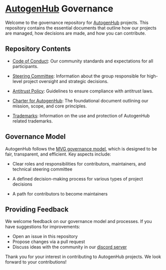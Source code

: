 # [AutogenHub](https://github.com/autogenhub) Governance

Welcome to the governance repository for [AutogenHub](https://github.com/autogenhub) projects. This repository contains the essential documents that outline how our projects are managed, how decisions are made, and how you can contribute.


## Repository Contents

- [Code of Conduct](./CODE-OF-CONDUCT.md): Our community standards and expectations for all participants.

- [Steering Committee](./STEERING-COMMITTEE.md): Information about the group responsible for high-level project oversight and strategic decisions.

- [Antitrust Policy](./ANTITRUST.md): Guidelines to ensure compliance with antitrust laws.

- [Charter for AutogenHub](./CHARTER.md): The foundational document outlining our mission, scope, and core principles.

- [Trademarks](./TRADEMARKS.md): Information on the use and protection of AutogenHub related trademarks.


## Governance Model

AutogenHub follows the [MVG governance model](https://github.com/github/MVG), which is designed to be fair, transparent, and efficient. Key aspects include:

- Clear roles and responsibilities for contributors, maintainers, and technical steering committee

- A defined decision-making process for various types of project decisions

- A path for contributors to become maintainers


## Providing Feedback

We welcome feedback on our governance model and processes. If you have suggestions for improvements:

- Open an issue in this repository
- Propose changes via a pull request
- Discuss ideas with the community in our [discord server](https://discord.gg/pAbnFJrkgZ)

Thank you for your interest in contributing to AutogenHub projects. We look forward to your contributions!
